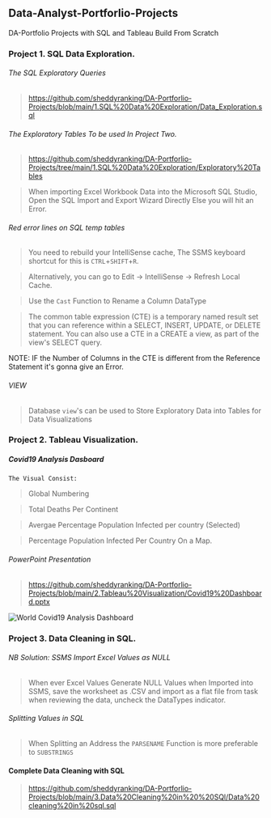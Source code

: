 ## Data-Analyst-Portforlio-Projects

 DA-Portfolio Projects with SQL and Tableau Build From Scratch 
 
### Project 1.  SQL Data Exploration.

###### The SQL Exploratory Queries 

> https://github.com/sheddyranking/DA-Portforlio-Projects/blob/main/1.SQL%20Data%20Exploration/Data_Exploration.sql

###### The Exploratory Tables To be used In Project Two.

> https://github.com/sheddyranking/DA-Portforlio-Projects/tree/main/1.SQL%20Data%20Exploration/Exploratory%20Tables



>  When importing Excel Workbook Data into the Microsoft SQL Studio, Open the SQL Import and Export Wizard Directly Else you will hit an Error. 

######  Red error lines on SQL temp tables

> You need to rebuild your IntelliSense cache, The SSMS keyboard shortcut for this is `CTRL`+`SHIFT`+`R`.

> Alternatively, you can go to Edit → IntelliSense → Refresh Local Cache.

> Use the `Cast` Function to Rename a Column DataType

> The common table expression (CTE) is a temporary named result set that you can reference within a SELECT, INSERT, UPDATE, or DELETE statement. You can also use a CTE in a CREATE a view, as part of the view's SELECT query.

NOTE: IF the Number of Columns in the CTE is different from the Reference Statement it's gonna give an Error.

###### VIEW

> Database `view`'s can be used to Store Exploratory Data into Tables for Data Visualizations


### Project 2. Tableau Visualization.

##### Covid19 Analysis Dasboard 

`The Visual Consist:`

> Global Numbering 

> Total Deaths Per Continent 

> Avergae Percentage Population Infected per country (Selected)

> Percentage Population Infected Per Country On a Map.

###### PowerPoint Presentation 
>https://github.com/sheddyranking/DA-Portforlio-Projects/blob/main/2.Tableau%20Visualization/Covid19%20Dashboard.pptx

![World Covid19 Analysis Dashboard ](https://user-images.githubusercontent.com/42388234/173252777-fe036f98-dd2e-4073-b4d9-92094fdff3f5.png)


### Project 3. Data Cleaning in SQL.

######  NB Solution: SSMS Import Excel Values as NULL 

> When ever Excel Values Generate NULL Values when Imported into SSMS, save the worksheet as .CSV and import as a flat file from task when reviewing the data, uncheck the DataTypes indicator. 

###### Splitting Values in SQL

> When Splitting an Address the `PARSENAME` Function is more preferable to `SUBSTRINGS`

#### Complete Data Cleaning with SQL 
> https://github.com/sheddyranking/DA-Portforlio-Projects/blob/main/3.Data%20Cleaning%20in%20%20SQl/Data%20cleaning%20in%20sql.sql
